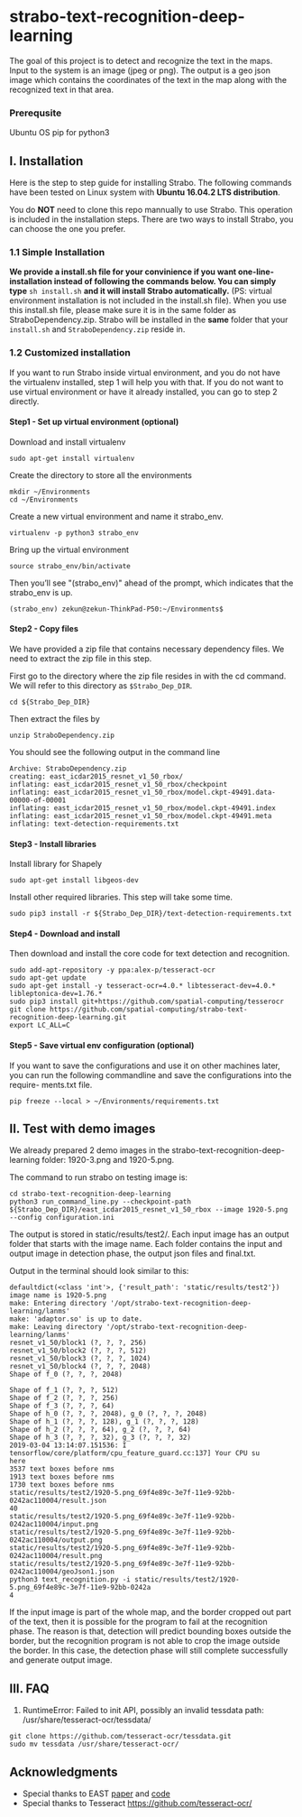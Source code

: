 # strabo-text-recognition-deep-learning

The goal of this project is to detect and recognize the text in the maps. Input
to the system is an image (jpeg or png). The output is a geo json image which
contains the coordinates of the text in the map along with the recognized text
in that area.
### Prerequsite
Ubuntu OS
pip for python3

## I. Installation

Here is the step to step guide for installing Strabo. The following commands
have been tested on Linux system with **Ubuntu 16.04.2 LTS distribution**.

You do **NOT** need to clone this repo mannually to use Strabo. This operation is included in the installation steps. There are two ways to install Strabo, you can choose the one you prefer.

### 1.1 Simple Installation
**We provide a install.sh file for your convinience if you want one-line-installation instead of following the commands below. You can simply type** `sh install.sh` **and it will install Strabo automatically.** (PS: virtual environment installation is not included in the install.sh file). When you use this install.sh file, please make sure it is in the same folder as StraboDependency.zip. Strabo will be installed in the **same** folder that your `install.sh` and `StraboDependency.zip` reside in. 

### 1.2 Customized installation
If you want to run Strabo inside virtual environment, and you do not have
the virtualenv installed, step 1 will help you with that. If you do not want
to use virtual environment or have it already installed, you can go to step 2
directly.

#### Step1 - Set up virtual environment (optional)

Download and install virtualenv

```
sudo apt-get install virtualenv
```

Create the directory to store all the environments
```
mkdir ~/Environments
cd ~/Environments
```
Create a new virtual environment and name it strabo_env.
```
virtualenv -p python3 strabo_env
```
Bring up the virtual environment
```
source strabo_env/bin/activate
```
Then you’ll see "(strabo_env)" ahead of the prompt, which indicates that the
strabo_env is up.
```
(strabo_env) zekun@zekun-ThinkPad-P50:~/Environments$
```

#### Step2 - Copy files

We have provided a zip file that contains necessary dependency files. We need
to extract the zip file in this step.

First go to the directory where the zip file resides in with the cd command.
We will refer to this directory as `$Strabo_Dep_DIR`.

```
cd ${Strabo_Dep_DIR}
```
Then extract the files by
```
unzip StraboDependency.zip
```
You should see the following output in the command line
```
Archive: StraboDependency.zip
creating: east_icdar2015_resnet_v1_50_rbox/
inflating: east_icdar2015_resnet_v1_50_rbox/checkpoint
inflating: east_icdar2015_resnet_v1_50_rbox/model.ckpt-49491.data-00000-of-00001
inflating: east_icdar2015_resnet_v1_50_rbox/model.ckpt-49491.index
inflating: east_icdar2015_resnet_v1_50_rbox/model.ckpt-49491.meta
inflating: text-detection-requirements.txt
```

#### Step3 - Install libraries
Install library for Shapely

```
sudo apt-get install libgeos-dev
```

Install other required libraries. This step will take some time.

```
sudo pip3 install -r ${Strabo_Dep_DIR}/text-detection-requirements.txt
```

#### Step4 - Download and install

Then download and install the core code for text detection and recognition.

```
sudo add-apt-repository -y ppa:alex-p/tesseract-ocr
sudo apt-get update
sudo apt-get install -y tesseract-ocr=4.0.* libtesseract-dev=4.0.* libleptonica-dev=1.76.*  
sudo pip3 install git+https://github.com/spatial-computing/tesserocr
git clone https://github.com/spatial-computing/strabo-text-recognition-deep-learning.git
export LC_ALL=C
```
#### Step5 - Save virtual env configuration (optional)

If you want to save the configurations and use it on other machines later, you
can run the following commandline and save the configurations into the require-
ments.txt file.

```
pip freeze --local > ~/Environments/requirements.txt
```

## II. Test with demo images

We already prepared 2 demo images in the strabo-text-recognition-deep-learning
folder: 1920-3.png and 1920-5.png.

The command to run strabo on testing image is:

```
cd strabo-text-recognition-deep-learning
python3 run_command_line.py --checkpoint-path ${Strabo_Dep_DIR}/east_icdar2015_resnet_v1_50_rbox --image 1920-5.png --config configuration.ini
```
The output is stored in static/results/test2/. Each input image has an
output folder that starts with the image name. Each folder contains the input
and output image in detection phase, the output json files and final.txt.

Output in the terminal should look similar to this:

```
defaultdict(<class 'int'>, {'result_path': 'static/results/test2'})
image name is 1920-5.png
make: Entering directory '/opt/strabo-text-recognition-deep-learning/lanms'
make: 'adaptor.so' is up to date.
make: Leaving directory '/opt/strabo-text-recognition-deep-learning/lanms'
resnet_v1_50/block1 (?, ?, ?, 256)
resnet_v1_50/block2 (?, ?, ?, 512)
resnet_v1_50/block3 (?, ?, ?, 1024)
resnet_v1_50/block4 (?, ?, ?, 2048)
Shape of f_0 (?, ?, ?, 2048)

Shape of f_1 (?, ?, ?, 512)
Shape of f_2 (?, ?, ?, 256)
Shape of f_3 (?, ?, ?, 64)
Shape of h_0 (?, ?, ?, 2048), g_0 (?, ?, ?, 2048)
Shape of h_1 (?, ?, ?, 128), g_1 (?, ?, ?, 128)
Shape of h_2 (?, ?, ?, 64), g_2 (?, ?, ?, 64)
Shape of h_3 (?, ?, ?, 32), g_3 (?, ?, ?, 32)
2019-03-04 13:14:07.151536: I tensorflow/core/platform/cpu_feature_guard.cc:137] Your CPU su
here
3537 text boxes before nms
1913 text boxes before nms
1730 text boxes before nms
static/results/test2/1920-5.png_69f4e89c-3e7f-11e9-92bb-0242ac110004/result.json
40
static/results/test2/1920-5.png_69f4e89c-3e7f-11e9-92bb-0242ac110004/input.png
static/results/test2/1920-5.png_69f4e89c-3e7f-11e9-92bb-0242ac110004/output.png
static/results/test2/1920-5.png_69f4e89c-3e7f-11e9-92bb-0242ac110004/result.png
static/results/test2/1920-5.png_69f4e89c-3e7f-11e9-92bb-0242ac110004/geoJson1.json
python3 text_recognition.py -i static/results/test2/1920-5.png_69f4e89c-3e7f-11e9-92bb-0242a
4

```
If the input image is part of the whole map, and the border cropped out part
of the text, then it is possible for the program to fail at the recognition phase.
The reason is that, detection will predict bounding boxes outside the border,
but the recognition program is not able to crop the image outside the border.
In this case, the detection phase will still complete successfully and generate
output image.

## III. FAQ
1. RuntimeError: Failed to init API, possibly an invalid tessdata path: /usr/share/tesseract-ocr/tessdata/
```
git clone https://github.com/tesseract-ocr/tessdata.git
sudo mv tessdata /usr/share/tesseract-ocr/
```

## Acknowledgments

* Special thanks to EAST [paper](https://arxiv.org/abs/1704.03155v2) and [code](https://github.com/argman/EAST)
* Special thanks to Tesseract https://github.com/tesseract-ocr/
